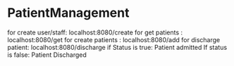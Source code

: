 # PatientManagement
for create user/staff: localhost:8080/create 
for get patients : localhost:8080/get
for create patients : localhost:8080/add
for discharge patient: localhost:8080/discharge
 if Status is true: Patient admitted
 If status is false: Patient Discharged

